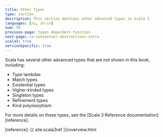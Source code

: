 ```yaml
---
title: Other Types
type: section
description: This section mentions other advanced types in Scala 3.
languages: [ru, zh-cn]
num: 58
previous-page: types-dependent-function
next-page: ca-contextual-abstractions-intro
scala3: true
versionSpecific: true
---
```



Scala has several other advanced types that are not shown in this book, including:

- Type lambdas
- Match types
- Existential types
- Higher-kinded types
- Singleton types
- Refinement types
- Kind polymorphism

For more details on these types, see the [Scala 3 Reference documentation][reference].




[reference]: {{ site.scala3ref }}/overview.html
